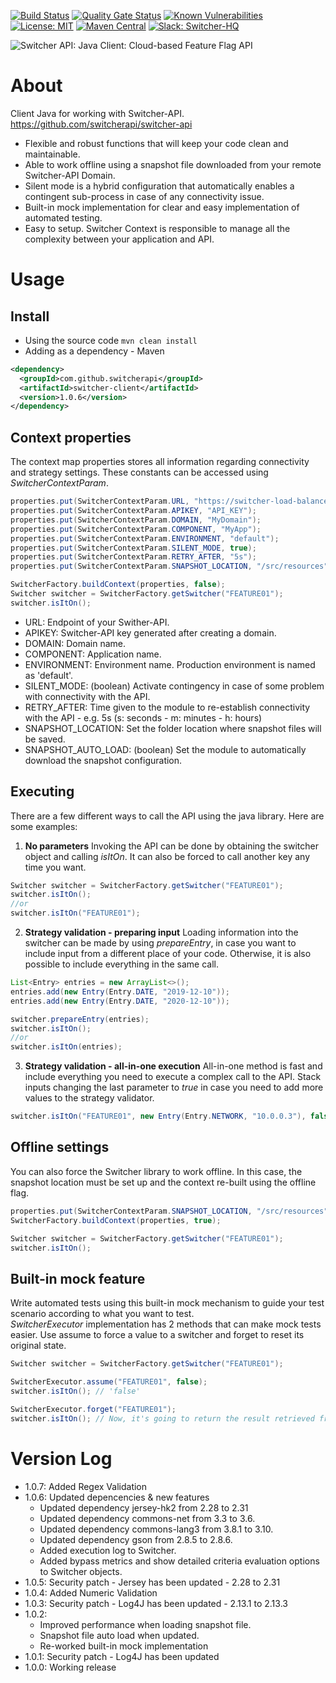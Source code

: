 [![Build Status](https://travis-ci.com/switcherapi/switcher-client.svg?branch=master)](https://travis-ci.com/switcherapi/switcher-client)
[![Quality Gate Status](https://sonarcloud.io/api/project_badges/measure?project=switcherapi_switcher-client&metric=alert_status)](https://sonarcloud.io/dashboard?id=switcherapi_switcher-client)
[![Known Vulnerabilities](https://snyk.io/test/github/switcherapi/switcher-client/badge.svg?targetFile=pom.xml)](https://snyk.io/test/github/switcherapi/switcher-client?targetFile=pom.xml)
[![License: MIT](https://img.shields.io/badge/License-MIT-yellow.svg)](https://opensource.org/licenses/MIT)
[![Maven Central](https://img.shields.io/maven-central/v/com.github.switcherapi/switcher-client.svg?label=Maven%20Central)](https://search.maven.org/search?q=g:%22com.github.switcherapi%22%20AND%20a:%22switcher-client%22)
[![Slack: Switcher-HQ](https://img.shields.io/badge/slack-@switcher/hq-blue.svg?logo=slack)](https://switcher-hq.slack.com/)

![Switcher API: Java Client: Cloud-based Feature Flag API](https://github.com/switcherapi/switcherapi-assets/blob/master/logo/switcherapi_java_client.png)

# About
Client Java for working with Switcher-API.
https://github.com/switcherapi/switcher-api

- Flexible and robust functions that will keep your code clean and maintainable.
- Able to work offline using a snapshot file downloaded from your remote Switcher-API Domain.
- Silent mode is a hybrid configuration that automatically enables a contingent sub-process in case of any connectivity issue.
- Built-in mock implementation for clear and easy implementation of automated testing.
- Easy to setup. Switcher Context is responsible to manage all the complexity between your application and API.

# Usage

## Install  
- Using the source code `mvn clean install`
- Adding as a dependency - Maven
```xml
<dependency>
  <groupId>com.github.switcherapi</groupId>
  <artifactId>switcher-client</artifactId>
  <version>1.0.6</version>
</dependency>
```	

## Context properties
The context map properties stores all information regarding connectivity and strategy settings. These constants can be accessed using *SwitcherContextParam*.

```java
properties.put(SwitcherContextParam.URL, "https://switcher-load-balance.herokuapp.com");
properties.put(SwitcherContextParam.APIKEY, "API_KEY");
properties.put(SwitcherContextParam.DOMAIN, "MyDomain");
properties.put(SwitcherContextParam.COMPONENT, "MyApp");
properties.put(SwitcherContextParam.ENVIRONMENT, "default");
properties.put(SwitcherContextParam.SILENT_MODE, true);
properties.put(SwitcherContextParam.RETRY_AFTER, "5s");
properties.put(SwitcherContextParam.SNAPSHOT_LOCATION, "/src/resources");

SwitcherFactory.buildContext(properties, false);
Switcher switcher = SwitcherFactory.getSwitcher("FEATURE01");
switcher.isItOn();
```

- URL: Endpoint of your Swither-API.
- APIKEY: Switcher-API key generated after creating a domain.
- DOMAIN: Domain name.
- COMPONENT: Application name.
- ENVIRONMENT: Environment name. Production environment is named as 'default'.
- SILENT_MODE: (boolean) Activate contingency in case of some problem with connectivity with the API.
- RETRY_AFTER: Time given to the module to re-establish connectivity with the API - e.g. 5s (s: seconds - m: minutes - h: hours)
- SNAPSHOT_LOCATION: Set the folder location where snapshot files will be saved.
- SNAPSHOT_AUTO_LOAD: (boolean) Set the module to automatically download the snapshot configuration.

## Executing
There are a few different ways to call the API using the java library.
Here are some examples:

1. **No parameters**
Invoking the API can be done by obtaining the switcher object and calling *isItOn*. It can also be forced to call another key any time you want.

```java
Switcher switcher = SwitcherFactory.getSwitcher("FEATURE01");
switcher.isItOn();
//or
switcher.isItOn("FEATURE01");
```

2. **Strategy validation - preparing input**
Loading information into the switcher can be made by using *prepareEntry*, in case you want to include input from a different place of your code. Otherwise, it is also possible to include everything in the same call.

```java
List<Entry> entries = new ArrayList<>();
entries.add(new Entry(Entry.DATE, "2019-12-10"));
entries.add(new Entry(Entry.DATE, "2020-12-10"));

switcher.prepareEntry(entries);
switcher.isItOn();
//or
switcher.isItOn(entries);
```

3. **Strategy validation - all-in-one execution**
All-in-one method is fast and include everything you need to execute a complex call to the API. Stack inputs changing the last parameter to *true* in case you need to add more values to the strategy validator.

```java
switcher.isItOn("FEATURE01", new Entry(Entry.NETWORK, "10.0.0.3"), false);
```

## Offline settings
You can also force the Switcher library to work offline. In this case, the snapshot location must be set up and the context re-built using the offline flag.

```java
properties.put(SwitcherContextParam.SNAPSHOT_LOCATION, "/src/resources");
SwitcherFactory.buildContext(properties, true);

Switcher switcher = SwitcherFactory.getSwitcher("FEATURE01");
switcher.isItOn();
```

## Built-in mock feature
Write automated tests using this built-in mock mechanism to guide your test scenario according to what you want to test.
</br>*SwitcherExecutor* implementation has 2 methods that can make mock tests easier. Use assume to force a value to a switcher and forget to reset its original state.

```java
Switcher switcher = SwitcherFactory.getSwitcher("FEATURE01");

SwitcherExecutor.assume("FEATURE01", false);
switcher.isItOn(); // 'false'

SwitcherExecutor.forget("FEATURE01");
switcher.isItOn(); // Now, it's going to return the result retrieved from the API or the Snaopshot file
```

# Version Log
- 1.0.7: Added Regex Validation
- 1.0.6: Updated depencencies & new features
	- Updated dependency jersey-hk2 from 2.28 to 2.31
	- Updated dependency commons-net from 3.3 to 3.6.
	- Updated dependency commons-lang3 from 3.8.1 to 3.10.
	- Updated dependency gson from 2.8.5 to 2.8.6.
	- Added execution log to Switcher.
	- Added bypass metrics and show detailed criteria evaluation options to Switcher objects.
- 1.0.5: Security patch - Jersey has been updated - 2.28 to 2.31
- 1.0.4: Added Numeric Validation
- 1.0.3: Security patch - Log4J has been updated - 2.13.1 to 2.13.3
- 1.0.2: 
    - Improved performance when loading snapshot file.
    - Snapshot file auto load when updated.
    - Re-worked built-in mock implementation
- 1.0.1: Security patch - Log4J has been updated
- 1.0.0: Working release

